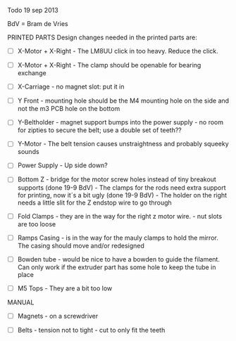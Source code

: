 Todo 19 sep 2013

BdV = Bram de Vries


PRINTED PARTS
Design changes needed in the printed parts are:

- [ ] X-Motor + X-Right	- The LM8UU click in too heavy. Reduce the click. 
- [ ] X-Motor + X-Right	- The clamp should be openable for bearing exchange

- [ ] X-Carriage	- no magnet slot: put it in

- [ ] Y Front		- mounting hole should be the M4 mounting hole on the side and not the m3 PCB hole on the bottom

- [ ] Y-Beltholder	- magnet support bumps into the power supply
		- no room for zipties to secure the belt; use a double set of teeth??

- [ ] Y-Motor		- The belt tension causes unstraightness and probably squeeky sounds  

- [ ] Power Supply	- Up side down?

- [ ] Bottom Z	- bridge for the motor screw holes instead of tiny breakout supports (done 19-9 BdV)
		- The clamps for the rods need extra support for printing, now it´s a bit ugly (done 19-9 BdV)
		- The holder on the right needs a little slit for the Z endstop wire to go through


- [ ] Fold Clamps	- they are in the way for the right z motor wire. 
		- nut slots are too loose

- [ ] Ramps Casing	- is in the way for the mauly clamps to hold the mirror. The casing should move and/or redesigned

- [ ] Bowden tube 	- would be nice to have a bowden to guide the filament. Can only work if the extruder part has some hole to keep the tube in place


- [ ] M5 Tops		- They are a bit too low



MANUAL

- [ ] Magnets		- on a screwdriver
- [ ] Belts		- tension not to tight 
		- cut to only fit the teeth






